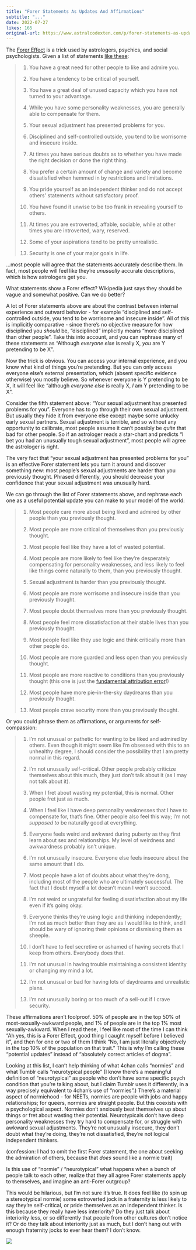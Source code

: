 ```yaml
---
title: "Forer Statements As Updates And Affirmations"
subtitle: "..."
date: 2022-07-27
likes: 165
original-url: https://www.astralcodexten.com/p/forer-statements-as-updates-and-affirmations
---
```

The [Forer Effect](https://en.wikipedia.org/wiki/Barnum_effect) is a trick used by astrologers, psychics, and social psychologists. Given a list of statements [like these](https://en.wikipedia.org/wiki/Barnum_effect#Early_research):

>   1. You have a great need for other people to like and admire you.
> 
>   2. You have a tendency to be critical of yourself.
> 
>   3. You have a great deal of unused capacity which you have not turned to your advantage.
> 
>   4. While you have some personality weaknesses, you are generally able to compensate for them.
> 
>   5. Your sexual adjustment has presented problems for you.
> 
>   6. Disciplined and self-controlled outside, you tend to be worrisome and insecure inside.
> 
>   7. At times you have serious doubts as to whether you have made the right decision or done the right thing.
> 
>   8. You prefer a certain amount of change and variety and become dissatisfied when hemmed in by restrictions and limitations.
> 
>   9. You pride yourself as an independent thinker and do not accept others' statements without satisfactory proof.
> 
>   10. You have found it unwise to be too frank in revealing yourself to others.
> 
>   11. At times you are extroverted, affable, sociable, while at other times you are introverted, wary, reserved.
> 
>   12. Some of your aspirations tend to be pretty unrealistic.
> 
>   13. Security is one of your major goals in life.
> 
> 


…most people will agree that the statements accurately describe them. In fact, most people will feel like they’re _unusually_ accurate descriptions, which is how astrologers get you.

What statements show a Forer effect? Wikipedia just says they should be vague and somewhat positive. Can we do better?

A lot of Forer statements above are about the contrast between internal experience and outward behavior - for example “disciplined and self-controlled outside, you tend to be worrisome and insecure inside”. All of this is implicitly comparative - since there’s no objective measure for how disciplined you _should_ be, “disciplined” implicitly means “more disciplined than other people”. Take this into account, and you can rephrase many of these statements as “Although _everyone else_ is really X, _you_ are Y pretending to be X”.

Now the trick is obvious. You can access your internal experience, and you know what kind of things you’re pretending. But you can only access everyone else’s external presentation, which (absent specific evidence otherwise) you mostly believe. So whenever everyone is Y pretending to be X, it will feel like “although _everyone else_ is really X, _I_ am Y pretending to be X”.

Consider the fifth statement above: “Your sexual adjustment has presented problems for you”. Everyone has to go through their own sexual adjustment. But usually they hide it from everyone else except maybe some unlucky early sexual partners. Sexual adjustment is terrible, and so without any opportunity to calibrate, most people assume it can’t possibly be _quite_ that bad for other people. So if an astrologer reads a star-chart and predicts “I bet you had an unusually tough sexual adjustment”, most people will agree the astrologer is right.

The very fact that “your sexual adjustment has presented problems for you” is an effective Forer statement lets you turn it around and discover something new: most people’s sexual adjustments are harder than you previously thought. Phrased differently, you should decrease your confidence that your sexual adjustment was unusually hard.

We can go through the list of Forer statements above, and rephrase each one as a useful potential update you can make to your model of the world:

>   1. Most people care more about being liked and admired by other people than you previously thought.
> 
>   2. Most people are more critical of themselves than you previously thought.
> 
>   3. Most people feel like they have a lot of wasted potential.
> 
>   4. Most people are more likely to feel like they’re desperately compensating for personality weaknesses, and less likely to feel like things come naturally to them, than you previously thought.
> 
>   5. Sexual adjustment is harder than you previously thought.
> 
>   6. Most people are more worrisome and insecure inside than you previously thought.
> 
>   7. Most people doubt themselves more than you previously thought.
> 
>   8. Most people feel more dissatisfaction at their stable lives than you previously thought.
> 
>   9. Most people feel like they use logic and think critically more than other people do. 
> 
>   10. Most people are more guarded and less open than you previously thought.
> 
>   11. Most people are more reactive to conditions than you previously thought (this one is just the [fundamental attribution error](https://en.wikipedia.org/wiki/Fundamental_attribution_error)!)
> 
>   12. Most people have more pie-in-the-sky daydreams than you previously thought.
> 
>   13. Most people crave security more than you previously thought.
> 
> 


Or you could phrase them as affirmations, or arguments for self-compassion:

>   1. I’m not unusual or pathetic for wanting to be liked and admired by others. Even though it might seem like I’m obsessed with this to an unhealthy degree, I should consider the possibility that I am pretty normal in this regard.
> 
>   2. I’m not unusually self-critical. Other people probably criticize themselves about this much, they just don’t talk about it (as I may not talk about it).
> 
>   3. When I fret about wasting my potential, this is normal. Other people fret just as much.
> 
>   4. When I feel like I have deep personality weaknesses that I have to compensate for, that’s fine. Other people also feel this way; I’m not _supposed to_ be naturally good at everything.
> 
>   5. Everyone feels weird and awkward during puberty as they first learn about sex and relationships. My level of weirdness and awkwardness probably isn’t unique.
> 
>   6. I’m not unusually insecure. Everyone else feels insecure about the same amount that I do.
> 
>   7. Most people have a lot of doubts about what they’re dong, including most of the people who are ultimately successful. The fact that I doubt myself a lot doesn’t mean I won’t succeed.
> 
>   8. I’m not weird or ungrateful for feeling dissatisfaction about my life even if it’s going okay.
> 
>   9. Everyone thinks they’re using logic and thinking independently; I’m not as much better than they are as I would like to think, and I should be wary of ignoring their opinions or dismissing them as sheeple.
> 
>   10. I don’t have to feel secretive or ashamed of having secrets that I keep from others. Everybody does that.
> 
>   11. I’m not unusual in having trouble maintaining a consistent identity or changing my mind a lot.
> 
>   12. I’m not unusual or bad for having lots of daydreams and unrealistic plans.
> 
>   13. I’m not unusually boring or too much of a sell-out if I crave security.
> 
> 


These affirmations aren’t foolproof. 50% of people are in the top 50% of most-sexually-awkward people, and 1% of people are in the top 1% most sexually-awkward. When I read these, I feel like most of the time I can think “Ah yes, this is a Forer Effect, good thing I caught myself before I believed it”, and then for one or two of them I think “No, I am just literally objectively in the top 10% of the population on that trait.” This is why I’m calling these “potential updates” instead of “absolutely correct articles of dogma”.

Looking at this list, I can’t help thinking of what 4chan calls “normies” and what Tumblr calls “neurotypical people” (I know there’s a meaningful definition of “neurotypical” as people who don’t have some specific psych condition that you’re talking about, but I claim Tumblr uses it differently, in a way precisely equivalent to 4chan’s use of “normies”.) There’s a material aspect of normiehood - for NEETs, normies are people with jobs and happy relationships; for queers, normies are straight people. But this coexists with a psychological aspect. Normies don’t anxiously beat themselves up about things or fret about wasting their potential. Neurotypicals don’t have deep personality weaknesses they try hard to compensate for, or struggle with awkward sexual adjustments. They’re not unusually insecure, they don’t doubt what they’re doing, they’re not dissatisfied, they’re not logical independent thinkers.

(confession: I had to omit the first Forer statement, the one about seeking the admiration of others, because that _does_ sound like a normie trait)

Is this use of “normie” / “neurotypical” what happens when a bunch of people talk to each other, realize that they all agree Forer statements apply to themselves, and imagine an anti-Forer outgroup?

This would be hilarious, but I’m not sure it’s true. It does feel like (to spin up a stereotypical normie) some extroverted jock in a fraternity is less likely to say they’re self-critical, or pride themselves as an independent thinker. Is this because they really have less interiority? Do they just talk about interiority less, or so differently that people from other cultures don’t notice it? Or do they talk about interiority just as much, but I don’t hang out with enough fraternity jocks to ever hear them? I don’t know.

[![](https://substackcdn.com/image/fetch/w_1456,c_limit,f_auto,q_auto:good,fl_progressive:steep/https%3A%2F%2Fbucketeer-e05bbc84-baa3-437e-9518-adb32be77984.s3.amazonaws.com%2Fpublic%2Fimages%2Fd8a60e2a-831c-4d6a-9f82-a8186dadcb67_301x296.png)](https://substackcdn.com/image/fetch/f_auto,q_auto:good,fl_progressive:steep/https%3A%2F%2Fbucketeer-e05bbc84-baa3-437e-9518-adb32be77984.s3.amazonaws.com%2Fpublic%2Fimages%2Fd8a60e2a-831c-4d6a-9f82-a8186dadcb67_301x296.png)
